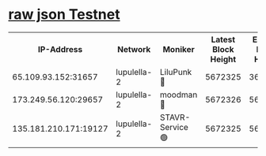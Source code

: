 [raw json Testnet](https://rpc-check.jaclalt.stavr.tech/jaclalt/rpc-jaclalt-result.json)
=

<table><tr><th>IP-Address</th><th>Network</th><th>Moniker</th><th>Latest Block Height</th><th>Earliest Block Height</th><th>Catching Up</th><th>Tx Index</th><th>Voting Power</th><th>Scan Time</th></tr><tr><td>65.109.93.152:31657</td><td>lupulella-2</td><td>LiluPunk 🔴</td><td>5672325</td><td>3688866</td><td>False</td><td>on</td><td>685033</td><td>2023-12-11T14:49:30.915108463UTC</td></tr><tr><td>173.249.56.120:29657</td><td>lupulella-2</td><td>moodman 🔴</td><td>5672326</td><td>5631101</td><td>False</td><td>off</td><td>769094</td><td>2023-12-11T14:49:37.412731721UTC</td></tr><tr><td>135.181.210.171:19127</td><td>lupulella-2</td><td>STAVR-Service 🟢</td><td>5672325</td><td>5669501</td><td>False</td><td>on</td><td>0</td><td>2023-12-11T14:49:30.572365598UTC</td></tr></table>
